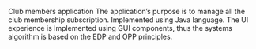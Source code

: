 Club members application
The application’s purpose is to manage all the club membership subscription. 
Implemented using Java language.
The UI experience is Implemented using GUI components, thus the systems algorithm is based on the EDP and OPP principles.
